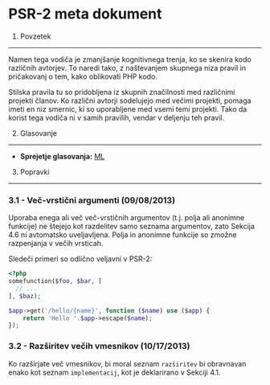 PSR-2 meta dokument
===================

1. Povzetek
-----------

Namen tega vodiča je zmanjšanje kognitivnega trenja, ko se skenira kodo različnih avtorjev. To naredi tako,
z naštevanjem skupnega niza pravil in pričakovanj o tem, kako oblikovati PHP kodo.

Stilska pravila tu so pridobljena iz skupnih značilnosti med različnimi projekti članov. Ko različni avtorji
sodelujejo med večimi projekti, pomaga imeti en niz smernic, ki so uporabljene med vsemi temi
projekti. Tako da korist tega vodiča ni v samih pravilih, vendar v deljenju teh pravil.


2. Glasovanje
-------------

- **Sprejetje glasovanja:** [ML](https://groups.google.com/d/msg/php-fig/c-QVvnZdMQ0/TdDMdzKFpdIJ)


3. Popravki
-----------

### 3.1 - Več-vrstični argumenti (09/08/2013)

Uporaba enega ali več več-vrstičnih argumentov (t.j. polja ali anonimne funkcije) ne štejejo kot
razdelitev samo seznama argumentov, zato Sekcija 4.6 ni avtomatsko uveljavljena. Polja in anonimne
funkcije so zmožne razpenjanja v večih vrsticah.

Sledeči primeri so odlično veljavni v PSR-2:

```php
<?php
somefunction($foo, $bar, [
  // ...
], $baz);

$app->get('/hello/{name}', function ($name) use ($app) { 
    return 'Hello '.$app->escape($name); 
});
```

### 3.2 - Razširitev večih vmesnikov (10/17/2013)

Ko razširjate več vmesnikov, bi moral seznam `razširitev` bi obravnavan enako kot seznam
`implementacij`, kot je deklarirano v Sekciji 4.1.

